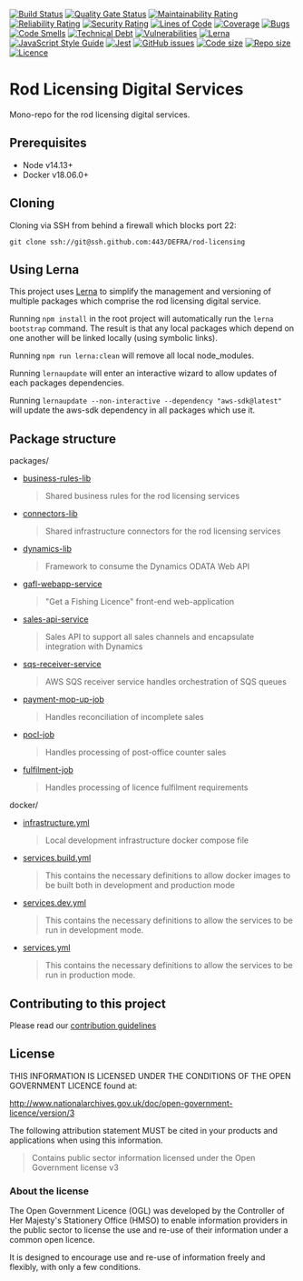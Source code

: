 [![Build Status](https://github.com/defra/rod-licensing/workflows/build.yml/badge.svg)](https://github.com/defra/rod-licensing/actions)
[![Quality Gate Status](https://sonarcloud.io/api/project_badges/measure?project=DEFRA_rod-licensing&metric=alert_status)](https://sonarcloud.io/dashboard?id=DEFRA_rod-licensing)
[![Maintainability Rating](https://sonarcloud.io/api/project_badges/measure?project=DEFRA_rod-licensing&metric=sqale_rating)](https://sonarcloud.io/dashboard?id=DEFRA_rod-licensing)
[![Reliability Rating](https://sonarcloud.io/api/project_badges/measure?project=DEFRA_rod-licensing&metric=reliability_rating)](https://sonarcloud.io/dashboard?id=DEFRA_rod-licensing)
[![Security Rating](https://sonarcloud.io/api/project_badges/measure?project=DEFRA_rod-licensing&metric=security_rating)](https://sonarcloud.io/dashboard?id=DEFRA_rod-licensing)
[![Lines of Code](https://sonarcloud.io/api/project_badges/measure?project=DEFRA_rod-licensing&metric=ncloc)](https://sonarcloud.io/dashboard?id=DEFRA_rod-licensing)
[![Coverage](https://sonarcloud.io/api/project_badges/measure?project=DEFRA_rod-licensing&metric=coverage)](https://sonarcloud.io/dashboard?id=DEFRA_rod-licensing)
[![Bugs](https://sonarcloud.io/api/project_badges/measure?project=DEFRA_rod-licensing&metric=bugs)](https://sonarcloud.io/dashboard?id=DEFRA_rod-licensing)
[![Code Smells](https://sonarcloud.io/api/project_badges/measure?project=DEFRA_rod-licensing&metric=code_smells)](https://sonarcloud.io/dashboard?id=DEFRA_rod-licensing)
[![Technical Debt](https://sonarcloud.io/api/project_badges/measure?project=DEFRA_rod-licensing&metric=sqale_index)](https://sonarcloud.io/dashboard?id=DEFRA_rod-licensing)
[![Vulnerabilities](https://sonarcloud.io/api/project_badges/measure?project=DEFRA_rod-licensing&metric=vulnerabilities)](https://sonarcloud.io/dashboard?id=DEFRA_rod-licensing)
[![Lerna](https://img.shields.io/badge/maintained%20with-lerna-cc00ff.svg)](https://lerna.js.org/)
[![JavaScript Style Guide](https://img.shields.io/badge/code_style-standard-brightgreen.svg)](https://standardjs.com)
[![Jest](https://img.shields.io/badge/tested_with-jest-99424f.svg)](https://github.com/facebook/jest)
[![GitHub issues](https://img.shields.io/github/issues/DEFRA/rod-licensing.svg)](https://github.com/DEFRA/rod-licensing/issues/)
[![Code size](https://img.shields.io/github/languages/code-size/DEFRA/rod-licensing.svg)]()
[![Repo size](https://img.shields.io/github/repo-size/DEFRA/rod-licensing.svg)]()
[![Licence](https://img.shields.io/badge/licence-OGLv3-blue.svg)](http://www.nationalarchives.gov.uk/doc/open-government-licence/version/3)

# Rod Licensing Digital Services

Mono-repo for the rod licensing digital services.

## Prerequisites

- Node v14.13+
- Docker v18.06.0+

## Cloning

Cloning via SSH from behind a firewall which blocks port 22:

```
git clone ssh://git@ssh.github.com:443/DEFRA/rod-licensing
```

## Using Lerna

This project uses [Lerna](https://lerna.js.org/) to simplify the management and versioning of multiple packages which comprise the rod licensing digital
service.

Running `npm install` in the root project will automatically run the `lerna bootstrap` command. The result is that any local packages which depend on
one another will be linked locally (using symbolic links).

Running `npm run lerna:clean` will remove all local node_modules.

Running `lernaupdate` will enter an interactive wizard to allow updates of each packages dependencies.

Running `lernaupdate --non-interactive --dependency "aws-sdk@latest"` will update the aws-sdk dependency in all packages which use it.

## Package structure

packages/

- [business-rules-lib](packages/business-rules-lib/README.md)
  > Shared business rules for the rod licensing services
- [connectors-lib](packages/connectors-lib/README.md)
  > Shared infrastructure connectors for the rod licensing services
- [dynamics-lib](packages/dynamics-lib/README.md)
  > Framework to consume the Dynamics ODATA Web API
- [gafl-webapp-service](packages/gafl-webapp-service/README.md)
  > "Get a Fishing Licence" front-end web-application
- [sales-api-service](packages/sales-api-service/README.md)
  > Sales API to support all sales channels and encapsulate integration with Dynamics
- [sqs-receiver-service](packages/sqs-receiver-service/README.md)
  > AWS SQS receiver service handles orchestration of SQS queues
- [payment-mop-up-job](packages/payment-mop-up-job/README.md)
  > Handles reconciliation of incomplete sales
- [pocl-job](packages/pocl-job/README.md)
  > Handles processing of post-office counter sales
- [fulfilment-job](packages/fulfilment-job/README.md)
  > Handles processing of licence fulfilment requirements

docker/

- [infrastructure.yml](docker/README.md#Infrastructure)
  > Local development infrastructure docker compose file
- [services.build.yml](docker/README.md#Services)
  > This contains the necessary definitions to allow docker images to be built both in development and production mode
- [services.dev.yml](docker/README.md#Services)
  > This contains the necessary definitions to allow the services to be run in development mode.
- [services.yml](docker/README.md#Services)
  > This contains the necessary definitions to allow the services to be run in production mode.

## Contributing to this project

Please read our [contribution guidelines](CONTRIBUTING.md)

## License

THIS INFORMATION IS LICENSED UNDER THE CONDITIONS OF THE OPEN GOVERNMENT LICENCE found at:

http://www.nationalarchives.gov.uk/doc/open-government-licence/version/3

The following attribution statement MUST be cited in your products and applications when using this information.

> Contains public sector information licensed under the Open Government license v3

### About the license

The Open Government Licence (OGL) was developed by the Controller of Her Majesty's Stationery Office (HMSO) to enable information providers in the public sector to license the use and re-use of their information under a common open licence.

It is designed to encourage use and re-use of information freely and flexibly, with only a few conditions.
